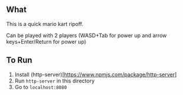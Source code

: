 ## What

This is a quick mario kart ripoff.

Can be played with 2 players (WASD+Tab for power up and arrow keys+Enter/Return for power up)

## To Run

1. Install (http-server)[https://www.npmjs.com/package/http-server]
2. Run `http-server` in this directory
3. Go to `localhost:8080`
